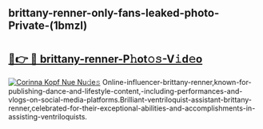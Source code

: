 ## brittany-renner-only-fans​-leaked-photo​-Private-(1bmzl)


# <h2><a href="https://mediaupload.pro?title=brittany-renner&ref=git">🔗👉 🔴 brittany-renner-P𝚑ot𝚘𝚜-V𝚒d𝚎o</a></h2>

[![Corinna Kopf Nue Nu𝚍e𝚜](https://i.imgur.com/0qMVB7G.gif)](https://mediaupload.pro?title=brittany-renner&ref=git)
Online-influencer-brittany-renner,known-for-publishing-dance-and-lifestyle-content,-including-performances-and-vlogs-on-social-media-platforms.Brilliant-ventriloquist-assistant-brittany-renner,celebrated-for-their-exceptional-abilities-and-accomplishments-in-assisting-ventriloquists.  
